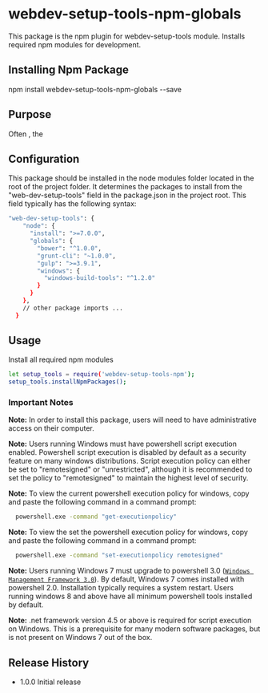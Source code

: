 webdev-setup-tools-npm-globals
======================

This package is the npm plugin for webdev-setup-tools module. Installs required npm modules for development.

## Installing Npm Package

  npm install webdev-setup-tools-npm-globals --save

## Purpose
Often , the

## Configuration

This package should be installed in the
node modules folder located in the root of the project folder.
It determines the packages to install from the "web-dev-setup-tools" field in the package.json in the project root.
This field typically has the following syntax:

```sh
"web-dev-setup-tools": {
    "node": {
      "install": ">=7.0.0",
      "globals": {
        "bower": "^1.0.0",
        "grunt-cli": "~1.0.0",
        "gulp": ">=3.9.1",
        "windows": {
          "windows-build-tools": "^1.2.0"
        }
      }
    },
    // other package imports ...
  }
```
## Usage

  Install all required npm modules
  ```sh
  let setup_tools = require('webdev-setup-tools-npm');
  setup_tools.installNpmPackages();
  ```








### Important Notes

**Note:** In order to install this package, users will need to have administrative access on their computer.

**Note:** Users running Windows must have powershell script execution enabled. Powershell script execution
is disabled by default as a security feature on many windows distributions. Script execution policy
can either be set to "remotesigned" or "unrestricted", although it is recommended to set the
policy to "remotesigned" to maintain the highest level of security.

**Note:**  To view the current powershell execution policy for windows, copy and paste the following command in
a command prompt:

```sh
  powershell.exe -command "get-executionpolicy"
  ```

**Note:**  To view the set the powershell execution policy for windows, copy and paste the following command in
a command prompt:

```sh
  powershell.exe -command "set-executionpolicy remotesigned"
  ```

**Note:** Users running Windows 7 must upgrade to powershell 3.0 ([`Windows Management Framework 3.0`](https://www.microsoft.com/en-us/download/details.aspx?id=34595)).
By default, Windows 7 comes installed with powershell 2.0. Installation typically requires a system restart.
Users running windows 8 and above have all minimum powershell tools installed by default.

**Note:** .net framework version 4.5 or above is required for script execution on Windows.
This is a prerequisite for many modern software packages, but is not present on Windows 7
out of the box.


## Release History

* 1.0.0 Initial release